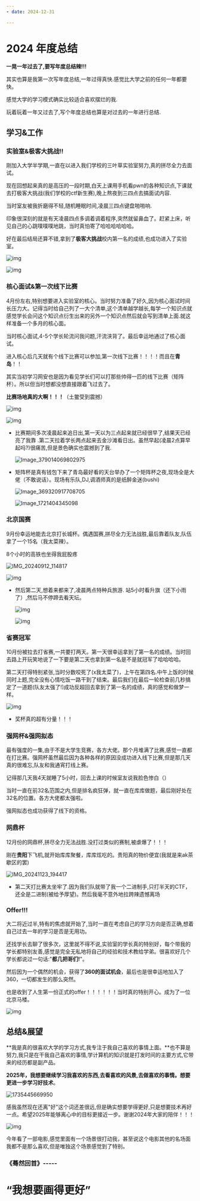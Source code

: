 ```yaml
---
- date: 2024-12-31

---
```


# 2024 年度总结

**一晃一年过去了,要写年度总结辣!!!**

其实也算是我第一次写年度总结,一年过得真快.感觉比大学之前的任何一年都要快。

感觉大学的学习模式确实比较适合喜欢摆烂的我.

玩着玩着一年又过去了,写个年度总结也算是对过去的一年进行总结.

## 学习&工作

### 实验室&极客大挑战!!

刚加入大学半学期,一直在以进入我们学校的三叶草实验室努力,真的拼尽全力去面试。

现在回想起来真的是高压的一段时期,白天上课用手机看pwn的各种知识点,下课就去打极客大挑战(我们学校的ctf新生赛),晚上熬夜到三四点去搞面试内容.

当时室友被我折磨得不轻,随机睡眠时间,凌晨三四点键盘啪啪响.

印象很深刻的就是有天凌晨四点多调着调着程序,突然就留鼻血了。赶紧上床，听见自己的心跳噗噗噗地跳，当时真怕寄了哈哈哈哈哈哈。

好在最后结局还算不错,拿到了**极客大挑战**校内第一名的成绩,也成功进入了实验室。

![img](https://awaqwqa.github.io/img/年度总结-副本/img.jpg)

![img](https://awaqwqa.github.io/img/年度总结-副本/img_EUXPOYKg.jpg)

### 核心面试&第一次线下比赛

4月份左右,特别想要进入实验室的核心。当时努力准备了好久,因为核心面试时间长压力大。记得当时给自己列了一大个清单,这个清单越学越长,每学一个知识点就感觉学长会问这个知识点衍生出来的另外一个知识点然后就会写到清单上面.就这样准备一个多月的核心面。

当时核心面试,4-5个学长轮流问我问题,汗流浃背了。最后幸运地通过了核心面试。

进入核心后几天就有个线下比赛可以参加,第一次线下比赛！！！！而且在**青岛**！！

其实当初学习网安也是因为看见学长们可以打那些帅得一匹的线下比赛（矩阵杯）。所以但当时想都没想直接跟着飞过去了。

**比赛场地真的大啊！！！**（土鳖受到震撼）

![img](https://awaqwqa.github.io/img/年度总结-副本/img_IeAGjyI6.jpg)

![img](https://awaqwqa.github.io/img/年度总结-副本/img_QXdOJp9i.jpg)

- 比赛期间多次凌晨起来追日出,第一天以为三点起来就已经很早了,结果天已经亮了我靠 .第二天拉着学长两点起来去金沙滩看日出。虽然早起(凌晨2点算早起吗?)很痛苦,但是景色确实也震撼到了我.

  ![Image_379014069802975](https://awaqwqa.github.io/img/年度总结-副本/Image_379014069802975.jpg)

- 矩阵杯是真有钱包下来了青岛最好看的天台举办了一个矩阵杯之夜,现场全是大佬（不敢说话）。现场有乐队,DJ,调酒师真的是纸醉金迷(bushi)

  ![Image_369320917708705](https://awaqwqa.github.io/img/年度总结-副本/Image_369320917708705.jpg)

  ![Image_1721404345098](https://awaqwqa.github.io/img/年度总结-副本/Image_1721404345098.jpg)	

### 北京国赛

9月份幸运地能去北京打长城杯。偶遇国赛,拼尽全力无法战胜,最后靠着队友,队伍拿了一个15名（我太菜辣）。

8个小时的高铁也坐得我屁股疼

![IMG_20240912_114817](https://awaqwqa.github.io/img/年度总结-副本/IMG_20240912_114817.jpg)

![img](https://awaqwqa.github.io/img/年度总结-副本/img_4Mrh6yKI.jpg)

- 然后第二天,想着来都来了,凌晨两点特种兵旅游. 站5小时看升旗（还下小雨了）,然后马不停蹄去看天坛。

  ![img](https://awaqwqa.github.io/img/年度总结-副本/img_UiPSd49W.jpg)

  ![img](https://awaqwqa.github.io/img/年度总结-副本/img_oYRxhuHI.jpg)

### 省赛冠军

10月份被拉去打省赛,一共要打两天。第一天很幸运拿到了第一名的成绩。当时回去路上开玩笑地说了一下要是第二天也拿到第一名是不是就冠军了哈哈哈哈。

第二天打得特别紧张,当时分数咬死了(x我太菜了)，上午在第四名.中午上饭的时候同时上题,完全没有心情吃饭一路干到了结束。最后我们在最后一轮检查前几秒搞定了一道题(队友太强了!)成功反超回去拿到了第一名的成绩，真的感觉和做梦一样。

![img](https://awaqwqa.github.io/img/年度总结-副本/img_UMSbmDE7.jpg)

- 奖杯真的超有分量！！！

### 强网杯&强网拟态

最有强度的一集,由于不是大学生竞赛，各方大佬。那个月堆满了比赛,感觉一直都在打比赛。强网杯虽然最后因为各种各样的原因没成功进入线下比赛,但是那几天真的很难忘,队友和我通宵打线上赛。

记得那几天我4天就睡了5小时，回去上课的时候室友说我脸色惨白（）

当时一直在前32名范围之内,但是排名疯狂弹，就一直在库库做题，最后刚好处在32名的位置。各方大佬都太强啦。

强网拟态也成功获得了线下的资格。

### 网鼎杯

12月份的网鼎杯,拼尽全力无法战胜.没打过类似的赛制,被虐爆了！！！

刚在**贵阳**下飞机,就开始库库聚餐，库库炫吃的。贵阳真的物价便宜(我就是来ak茶歇区的罢)

![IMG_20241123_194417](https://awaqwqa.github.io/img/年度总结-副本/IMG_20241123_194417.jpg)

- 第二天打比赛太坐牢了.因为我们队就带了我一个二进制手,只打半天的CTF，还全是二进制(被给予厚望)。然后我毫不意外地拉跨辣遗憾离场

### Offer!!!

大二将近过半,特有的焦虑就开始了,当时一直在考虑自己的学习方向是否正确,想着自己过去一年的学习是否是无用功。

还找学长去聊了很多次，这里就不得不说,实验室的学长真的特别好，每个带我的学长都特别友善,感觉是完全无私地将自己的经验和技术教给学弟。很喜欢好几个学长都说过一句话:"**都几把哥们!**"。

然后因为一个偶然的机会，获得了**360的面试机会**，最后也是很幸运地加入了360，一切都发生的那么突然。

也是收到了人生第一份正式的offer！！！！！！当时真的特别开心。成为了一位北京马楼。

![img](https://awaqwqa.github.io/img/年度总结-副本/img_W6oYBxzD.jpg)

## 总结&展望

**我是真的很喜欢大学的学习方式,我专注于我自己喜欢的事情上面。**也不算是努力,我只是在干我自己喜欢的事情,学计算机的知识就是打发时间的主要方式,它带来的经历都是副产品。

**2025年，我想要继续学习我喜欢的东西,去看喜欢的风景,去做喜欢的事情。想要更进一步学习好技术**。

![1735445669950](https://awaqwqa.github.io/img/年度总结-副本/1735445669950.png)

感我虽然现在还离"好"这个词还差很远,但是确实想要学得更好,只是想要技术再好一点。希望2025年能够离心中的目标更接近一步。谢谢2024年大家的陪伴！！！

![img](https://awaqwqa.github.io/img/年度总结-副本/img_pdW2vI9b.jpg)

今年看了一部电影,感觉里面有一个场景很打动我，甚至说这个电影其他的名场面我都不是那么喜欢,但是唯独这个场景感觉到了特别。

### 《蓦然回首》-----

# 	**“我想要画得更好”**
